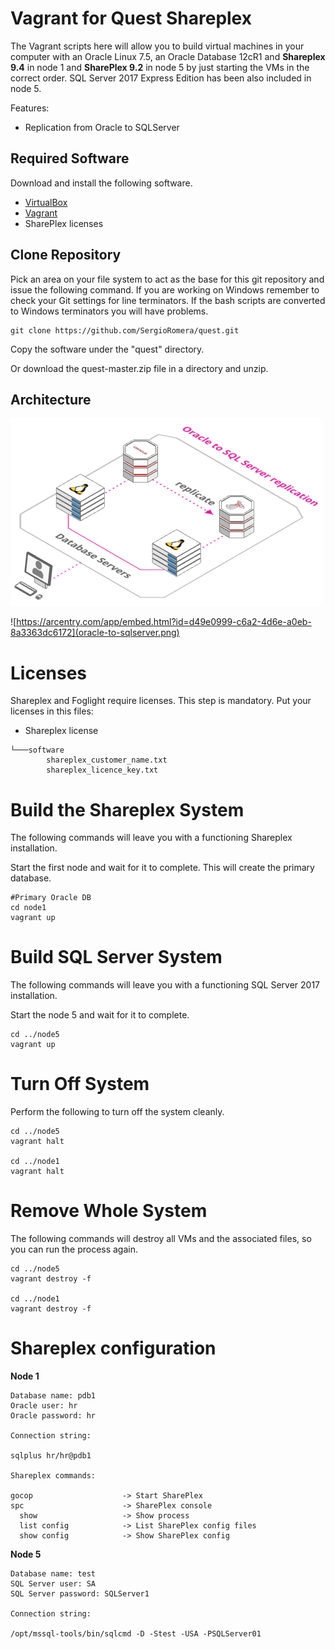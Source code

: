 # Vagrant for Quest Shareplex

The Vagrant scripts here will allow you to build virtual machines in your computer with an Oracle Linux 7.5, an Oracle Database 12cR1 and **Shareplex 9.4** in node 1 and **SharePlex 9.2** in node 5 by just starting the VMs in the correct order.
SQL Server 2017 Express Edition has been also included in node 5. 

Features:

* Replication from Oracle to SQLServer

## Required Software

Download and install the following software.

* [VirtualBox](https://www.virtualbox.org/wiki/Downloads)
* [Vagrant](https://www.vagrantup.com/downloads.html)
* SharePlex licenses

## Clone Repository

Pick an area on your file system to act as the base for this git repository and issue the following command. If you are working on Windows remember to check your Git settings for line terminators. If the bash scripts are converted to Windows terminators you will have problems.

```
git clone https://github.com/SergioRomera/quest.git
```

Copy the software under the "quest" directory.

Or download the quest-master.zip file in a directory and unzip.


## Architecture

![oracle-to-sqlserver.png](oracle-to-sqlserver.png)

![https://arcentry.com/app/embed.html?id=d49e0999-c6a2-4d6e-a0eb-8a3363dc6172](oracle-to-sqlserver.png)

# Licenses
Shareplex and Foglight require licenses. This step is mandatory. Put your licenses in this files:

* Shareplex license

```
└───software
        shareplex_customer_name.txt
        shareplex_licence_key.txt
```

# Build the Shareplex System

The following commands will leave you with a functioning Shareplex installation.

Start the first node and wait for it to complete. This will create the primary database.

```
#Primary Oracle DB
cd node1
vagrant up
```

# Build SQL Server System

The following commands will leave you with a functioning SQL Server 2017 installation.

Start the node 5 and wait for it to complete.

```
cd ../node5
vagrant up
```

# Turn Off System

Perform the following to turn off the system cleanly.


```
cd ../node5
vagrant halt

cd ../node1
vagrant halt
```

# Remove Whole System

The following commands will destroy all VMs and the associated files, so you can run the process again.

```
cd ../node5
vagrant destroy -f

cd ../node1
vagrant destroy -f
```

# Shareplex configuration

**Node 1**
```
Database name: pdb1
Oracle user: hr
Oracle password: hr

Connection string: 

sqlplus hr/hr@pdb1

Shareplex commands:

gocop                    -> Start SharePlex
spc                      -> SharePlex console
  show                   -> Show process
  list config            -> List SharePlex config files
  show config            -> Show SharePlex config
```

**Node 5**
```
Database name: test
SQL Server user: SA
SQL Server password: SQLServer1

Connection string: 

/opt/mssql-tools/bin/sqlcmd -D -Stest -USA -PSQLServer01
```

